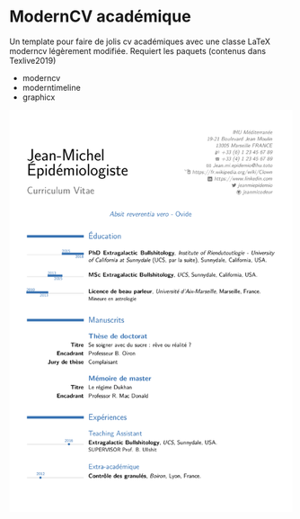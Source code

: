 # ModernCV académique

Un template pour faire de jolis cv académiques avec une classe LaTeX moderncv légèrement modifiée. Requiert les paquets (contenus dans Texlive2019)
- moderncv
- moderntimeline
- graphicx

![Alt-Text](<./example.png>)
